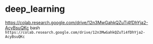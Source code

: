# deep_learning
https://colab.research.google.com/drive/12n3MwGahkQZuTi4fDhYja2-AcyBsuQKc
bash
``` https://colab.research.google.com/drive/12n3MwGahkQZuTi4fDhYja2-AcyBsuQKc```
